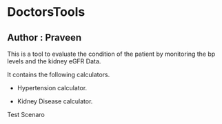 # DoctorsTools

## Author : Praveen

This is a tool to evaluate the condition of the patient by monitoring the bp levels and the kidney eGFR Data.

It contains the following calculators.

* Hypertension calculator.

* Kidney Disease calculator.

Test Scenaro



